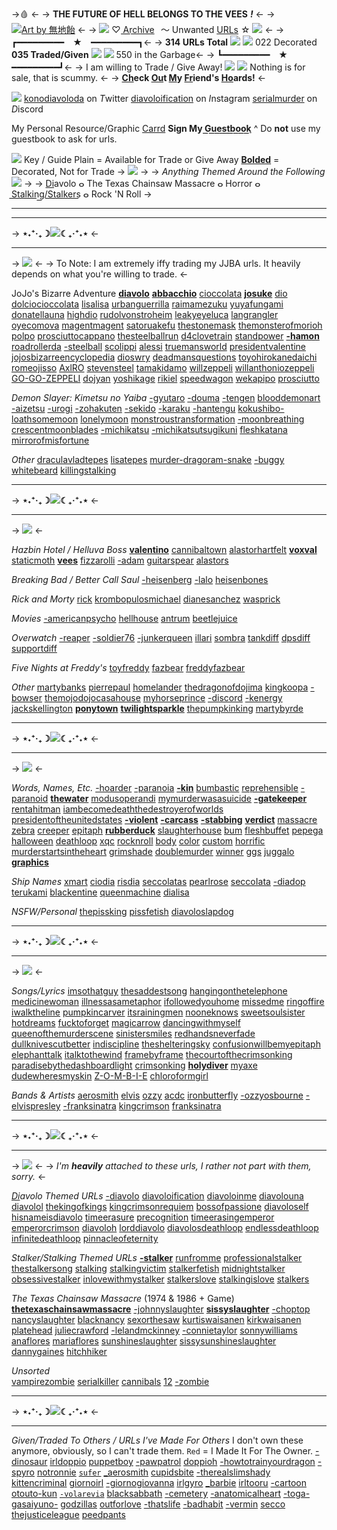 ->🩸 <-
-> **THE FUTURE OF HELL BELONGS TO THE VEES** ***!*** <-
-> [![Art by 無地飴](https://files.catbox.moe/q6vlxk.png)](https://twitter.com/GasuGuma) <-
-> ![](https://massacre.crd.co/assets/images/gallery01/49a5dd00.gif?v=906dda92) ♡ [A͟r͟chive](/BehindTheSun)⠀〜 Unwanted [URLs](/-garbage) ☆ ![](https://massacre.crd.co/assets/images/gallery02/ef9d5f75.png?v=906dda92) <-
->  ┏━━━━━━━━━　★　━━━━━━━━━┓<-
-> **314 URLs Total** ![](https://massacre.crd.co/assets/images/gallery01/3a978443.gif?v=906dda92)
![](https://massacre.crd.co/assets/images/gallery01/1a8a3348.gif?v=906dda92) 022 Decorated
**035 Traded/Given** ![](https://massacre.crd.co/assets/images/gallery02/f37169b7.gif?v=906dda92) 
![](https://massacre.crd.co/assets/images/gallery02/efb440cd.gif?v=906dda92) 550 in the Garbage<-
-> ┗━━━━━━━━━　★　━━━━━━━━━┛<-
-> I am willing to Trade / Give Away! ![](https://massacre.crd.co/assets/images/gallery01/2e23add7.gif?v=906dda92)
![](https://massacre.crd.co/assets/images/gallery01/85f9c9e0.gif?v=906dda92) Nothing is for sale, that is scummy. <-
-> **[Ch](/sethshoard)eck [Ou](/RobotParts)t [M](/toycollection)y [Fr](/dongiovanna)iend's [Ho](/-macarena)ards!** <-

![](https://files.catbox.moe/i3kkml.png)
[konodiavoloda](https://twitter.com/konodiavoloda) on *T*witter
[diavoloification](https://www.instagram.com/diavoloification/) on *I*nstagram
[serialmurder](https://discord.com/users/385475837715021826/) on *D*iscord

My Personal Resource/Graphic [Carrd](https://massacre.crd.co/)
**Sign My [G͟u͟e͟s͟t͟b͟o͟o͟k͟](https://diavolo.123guestbook.com/)** 
^ Do **not** use my guestbook to ask for urls.


![](https://massacre.crd.co/assets/images/gallery04/415498b6.gif?v=906dda92) Key / Guide
Plain = Available for Trade or Give Away
[**Bolded**]() = Decorated, Not for Trade
-> ![](https://files.catbox.moe/hrpreb.png) ->
-> *Anything Themed Around the Following* ![](https://massacre.crd.co/assets/images/gallery01/5345d9cd.gif?v=906dda92) ->
 -> [Di](https://jojowiki.com/Diavolo)avolo ⴰ The Texas Chainsaw Massacre ⴰ Horror ⴰ S͟t͟a͟l͟k͟i͟n͟g͟/S͟t͟a͟l͟k͟e͟r͟s͟ ⴰ Rock 'N Roll ->

***
***
-> **⋆˖⁺‧₊☽![](https://massacre.crd.co/assets/images/gallery04/9e6e06a6.gif?v=906dda92)☾₊‧⁺˖⋆** <-
***

-> ![](https://files.catbox.moe/f93ey0.png) <-
-> To Note: I am extremely iffy trading my JJBA urls. It heavily depends on what you're willing to trade. <-

JoJo's Bizarre Adventure [**diavolo**](https://rentry.co/diavolo) [**abbacchio**](https://rentry.co/abbacchio) [cioccolata](https://rentry.co/cioccolata) [**josuke**](https://rentry.co/josuke) [dio](https://rentry.co/dio) [dolciocioccolata](https://rentry.co/dolciocioccolata) [lisalisa](https://rentry.co/lisalisa) [urbanguerrilla](https://rentry.co/urbanguerrilla) [raimamezuku](https://rentry.co/raimamezuku) [yuyafungami](https://rentry.co/yuyafungami) [donatellauna](https://rentry.co/donatellauna) [highdio](https://rentry.co/highdio) [rudolvonstroheim](https://rentry.co/rudolvonstroheim) [leakyeyeluca](https://rentry.co/leakyeyeluca) [langrangler](https://rentry.co/langrangler) [oyecomova](https://rentry.co/oyecomova) [magentmagent](https://rentry.co/magentmagent) [satoruakefu](https://rentry.co/satoruakefu) [thestonemask](https://rentry.co/thestonemask) [themonsterofmorioh](https://rentry.co/TheMonsterofMorioh) [polpo](https://rentry.co/Polpo) [prosciuttocappano](https://rentry.co/prosciuttocappano) [thesteelballrun](https://rentry.co/thesteelballrun) [d4clovetrain](https://rentry.co/d4clovetrain) [standpower](https://rentry.co/standpower) [**-hamon**](https://rentry.co/-hamon) [roadrollerda](https://rentry.co/roadrollerda) [-steelball](https://rentry.co/-steelball) [scolippi](https://rentry.co/Scolippi) [alessi](https://rentry.co/alessi) [truemansworld](https://rentry.co/truemansworld) [presidentvalentine](https://rentry.co/presidentvalentine) [jojosbizarreencyclopedia](https://rentry.co/JoJosBizarreEncyclopedia) [dioswry](https://rentry.co/dioswry) [deadmansquestions](https://rentry.co/deadmansquestions) [toyohirokanedaichi](https://rentry.co/ToyohiroKanedaichi) [romeojisso](https://rentry.co/RomeoJisso) [AxlRO](https://rentry.co/AxlRO) [stevensteel](https://rentry.co/StevenSteel) [tamakidamo](https://rentry.co/TamakiDamo) [willzeppeli](https://rentry.co/willzeppeli) [willanthoniozeppeli](https://rentry.co/WillAnthonioZeppeli) [GO-GO-ZEPPELI](https://rentry.co/GO-GO-ZEPPELI) [dojyan](https://rentry.co/Dojyan) [yoshikage](https://rentry.co/yoshikage) [rikiel](https://rentry.co/rikiel) [speedwagon](https://rentry.co/speedwagon) [wekapipo](https://rentry.co/wekapipo) [prosciutto](https://rentry.co/prosciutto)

 *Demon Slayer: Kimetsu no Yaiba*  [-gyutaro](https://rentry.co/-gyutaro) [-douma](https://rentry.co/-douma) [-tengen](https://rentry.co/-tengen) [blooddemonart](https://rentry.co/blooddemonart) [-aizetsu](https://rentry.co/-aizetsu) [-urogi](https://rentry.co/-urogi) [-zohakuten](https://rentry.co/-zohakuten) [-sekido](https://rentry.co/-sekido) [-karaku](https://rentry.co/-karaku) [-hantengu](https://rentry.co/-hantengu) [kokushibo-](https://rentry.co/kokushibo-) [loathsomemoon](https://rentry.co/LoathsomeMoon) [lonelymoon](https://rentry.co/LonelyMoon) [monstroustransformation](https://rentry.co/monstroustransformation) [-moonbreathing](https://rentry.co/-moonbreathing) [crescentmoonblades](https://rentry.co/CrescentMoonBlades) [-michikatsu](https://rentry.co/-michikatsu) [-michikatsutsugikuni](https://rentry.co/-michikatsutsugikuni) [fleshkatana](https://rentry.co/FleshKatana) [mirrorofmisfortune](https://rentry.co/mirrorofmisfortune)

*Other*  [draculavladtepes](https://rentry.co/draculavladtepes) [lisatepes](https://rentry.co/lisatepes)  [murder-dragoram-snake](https://rentry.co/murder-dragoram-snake) [-buggy](https://rentry.co/-buggy) [whitebeard](https://rentry.co/whitebeard) [killingstalking](https://rentry.co/killingstalking)

***
-> **⋆˖⁺‧₊☽![](https://massacre.crd.co/assets/images/gallery04/9e6e06a6.gif?v=906dda92)☾₊‧⁺˖⋆** <-
***

-> ![](https://files.catbox.moe/gmu4pi.png) <-

*Hazbin Hotel / Helluva Boss* [**valentino**](https://rentry.co/valentino) [cannibaltown](https://rentry.co/cannibaltown) [alastorhartfelt](https://rentry.co/alastorhartfelt) [**voxval**](https://rentry.co/voxval) [staticmoth](https://rentry.co/staticmoth) [**vees**](https://rentry.co/vees) [fizzarolli](https://rentry.co/fizzarolli) [-adam](https://rentry.co/-adam) [guitarspear](https://rentry.co/guitarspear) [alastors](https://rentry.co/alastors)

*Breaking Bad / Better Call Saul*  [-heisenberg](https://rentry.co/-heisenberg) [-lalo](https://rentry.co/-lalo) [heisenbones](https://rentry.co/heisenbones)

*Rick and Morty*  [rick](https://rentry.co/rick) [krombopulosmichael](https://rentry.co/krombopulosmichael) [dianesanchez](https://rentry.co/dianesanchez) [wasprick](https://rentry.co/wasprick)

*Movies* [-americanpsycho](https://rentry.co/-americanpsycho) [hellhouse](https://rentry.co/hellhouse) [antrum](https://rentry.co/antrum) [beetlejuice](https://rentry.co/beetlejuice)

*Overwatch* [-reaper](https://rentry.co/-reaper) [-soldier76](https://rentry.co/-soldier76) [-junkerqueen](https://rentry.co/-junkerqueen) [illari](https://rentry.co/illari) [sombra](https://rentry.co/sombra) [tankdiff](https://rentry.co/tankdiff) [dpsdiff](https://rentry.co/dpsdiff) [supportdiff](https://rentry.co/supportdiff)

*Five Nights at Freddy's* [toyfreddy](https://rentry.co/toyfreddy) [fazbear](https://rentry.co/fazbear) [freddyfazbear](https://rentry.co/freddyfazbear)

*Other* [martybanks](https://rentry.co/martybanks) [pierrepaul](https://rentry.co/pierrepaul) [homelander](https://rentry.co/homelander)  [thedragonofdojima](https://rentry.co/TheDragonOfDojima) [kingkoopa](https://rentry.co/kingkoopa) [-bowser](https://rentry.co/-bowser) [themojodojocasahouse](https://rentry.co/themojodojocasahouse) [myhorseprince](https://rentry.co/myhorseprince) [-discord](https://rentry.co/-discord) [-kenergy](https://rentry.co/-kenergy) [jackskellington](https://rentry.co/jackskellington) [**ponytown**](https://rentry.co/ponytown) [**twilightsparkle**](https://rentry.co/twilightsparkle) [thepumpkinking](https://rentry.co/thepumpkinking) [martybyrde](https://rentry.co/martybyrde) 

***
-> **⋆˖⁺‧₊☽![](https://massacre.crd.co/assets/images/gallery04/9e6e06a6.gif?v=906dda92)☾₊‧⁺˖⋆** <-
***

-> ![](https://files.catbox.moe/64wjak.png) <-

 *Words, Names, Etc.* [-hoarder](https://rentry.co/-hoarder) [-paranoia](https://rentry.co/-paranoia) [**-kin**](https://rentry.co/-kin) [bumbastic](https://rentry.co/bumbastic) [reprehensible](https://rentry.co/reprehensible) [-paranoid](https://rentry.co/-paranoid) [**thewater**](https://rentry.co/thewater) [modusoperandi](https://rentry.co/modusoperandi) [mymurderwasasuicide](https://rentry.co/mymurderwasasuicide) [**-gatekeeper**](https://rentry.co/-gatekeeper) [rentahitman](https://rentry.co/rentahitman) [iambecomedeaththedestroyerofworlds](https://rentry.co/iambecomedeaththedestroyerofworlds) [presidentoftheunitedstates](https://rentry.co/presidentoftheunitedstates) [**-violent**](https://rentry.co/-violent) [**-carcass**](https://rentry.co/-carcass) [**-stabbing**](https://rentry.co/-stabbing) [**verdict**](https://rentry.co/verdict) [massacre](https://rentry.co/massacre) [zebra](https://rentry.co/zebra) [creeper](https://rentry.co/creeper) [epitaph](https://rentry.co/epitaph) [**rubberduck**](https://rentry.co/rubberduck) [slaughterhouse](https://rentry.co/slaughterhouse) [bum](https://rentry.co/bum) [fleshbuffet](https://rentry.co/fleshbuffet) [pepega](https://rentry.co/pepega) [halloween](https://rentry.co/halloween) [deathloop](https://rentry.co/deathloop) [xqc](https://rentry.co/xqc) [rocknroll](https://rentry.co/rocknroll) [body](https://rentry.co/body) [color](https://rentry.co/color) [custom](https://rentry.co/custom) [horrific](https://rentry.co/horrific) [murderstartsintheheart](https://rentry.co/murderstartsintheheart) [grimshade](https://rentry.co/GrimShade) [doublemurder](https://rentry.co/doublemurder) [winner](https://rentry.co/winner) [ggs](https://rentry.co/ggs) [juggalo](https://rentry.co/juggalo) [**graphics**](https://rentry.co/graphics)

 *Ship Names* [xmart](https://rentry.co/xmart) [ciodia](https://rentry.co/ciodia) [risdia](https://rentry.co/risdia) [seccolatas](https://rentry.co/seccolatas) [pearlrose](https://rentry.co/pearlrose) [seccoIata](https://rentry.co/seccoIata) [-diadop](https://rentry.co/-diadop) [terukami](https://rentry.co/terukami) [blackentine](https://rentry.co/blackentine) [queenmachine](https://rentry.co/queenmachine) [dialisa](https://rentry.co/dialisa)

 *NSFW/Personal* [thepissking](https://rentry.co/thepissking) [pissfetish](https://rentry.co/pissfetish) [diavoloslapdog](https://rentry.co/diavoloslapdog)

***
-> **⋆˖⁺‧₊☽![](https://massacre.crd.co/assets/images/gallery04/9e6e06a6.gif?v=906dda92)☾₊‧⁺˖⋆** <-
***

-> ![](https://files.catbox.moe/63w89r.png) <-

*Songs/Lyrics* [imsothatguy](https://rentry.co/imsothatguy) [thesaddestsong](https://rentry.co/thesaddestsong) [hangingonthetelephone](https://rentry.co/hangingonthetelephone) [medicinewoman](https://rentry.co/medicinewoman) [illnessasametaphor](https://rentry.co/illnessasametaphor) [ifollowedyouhome](https://rentry.co/ifollowedyouhome) [missedme](https://rentry.co/missedme) [ringoffire](https://rentry.co/ringoffire) [iwalktheline](https://rentry.co/iwalktheline) [pumpkincarver](https://rentry.co/pumpkincarver) [itsrainingmen](https://rentry.co/itsrainingmen) [nooneknows](https://rentry.co/nooneknows) [sweetsoulsister](https://rentry.co/sweetsoulsister) [hotdreams](https://rentry.co/hotdreams) [fucktoforget](https://rentry.co/fucktoforget) [magicarrow](https://rentry.co/magicarrow) [dancingwithmyself](https://rentry.co/dancingwithmyself) [queenofthemurderscene](https://rentry.co/queenofthemurderscene) [sinistersmiles](https://rentry.co/sinistersmiles) [redhandsneverfade](https://rentry.co/redhandsneverfade) [dullknivescutbetter](https://rentry.co/dullknivescutbetter) [indiscipline](https://rentry.co/indiscipline) [theshelteringsky](https://rentry.co/theshelteringsky) [confusionwillbemyepitaph](https://rentry.co/confusionwillbemyepitaph) [elephanttalk](https://rentry.co/elephanttalk) [italktothewind](https://rentry.co/italktothewind) [framebyframe](https://rentry.co/framebyframe) [thecourtofthecrimsonking](https://rentry.co/thecourtofthecrimsonking) [paradisebythedashboardlight](https://rentry.co/paradisebythedashboardlight) [crimsonking](https://rentry.co/CrimsonKing) [**holydiver**](https://rentry.co/holydiver) [myaxe](https://rentry.co/myaxe) [dudewheresmyskin](https://rentry.co/dudewheresmyskin) [Z-O-M-B-I-E](https://rentry.co/Z-O-M-B-I-E) [chloroformgirl](https://rentry.co/chloroformgirl)

*Bands & Artists* [aerosmith](https://rentry.co/aerosmith) [elvis](https://rentry.co/elvis) [ozzy](https://rentry.co/ozzy) [acdc](https://rentry.co/acdc) [ironbutterfly](https://rentry.co/ironbutterfly) [-ozzyosbourne](https://rentry.co/-ozzyosbourne) [-elvispresley](https://rentry.co/-elvispresley) [-franksinatra](https://rentry.co/-franksinatra) [kingcrimson](https://rentry.co/kingcrimson) [franksinatra](https://rentry.co/franksinatra)

***
-> **⋆˖⁺‧₊☽![](https://massacre.crd.co/assets/images/gallery04/9e6e06a6.gif?v=906dda92)☾₊‧⁺˖⋆** <-
***

-> ![](https://files.catbox.moe/6ol3pa.png) <-
-> *I'm **heavily** attached to these urls, I rather not part with them, sorry.* <-

*[Di](https://jojowiki.com/Diavolo)avolo Themed URLs*
[-diavoIo](https://rentry.co/-diavoIo) [diavoloification](https://rentry.co/diavoloification) [diavoloinme](https://rentry.co/diavoloinme) [diavolouna](https://rentry.co/diavolouna) [diavolol](https://rentry.co/diavolol) [thekingofkings](https://rentry.co/thekingofkings) [kingcrimsonrequiem](https://rentry.co/kingcrimsonrequiem) [bossofpassione](https://rentry.co/bossofpassione) [diavoloself](https://rentry.co/diavoloself) [hisnameisdiavolo](https://rentry.co/hisnameisdiavolo) [timeerasure](https://rentry.co/timeerasure) [precognition](https://rentry.co/precognition) [timeerasingemperor](https://rentry.co/timeerasingemperor) [emperorcrimson](https://rentry.co/emperorcrimson) [diavoloh](https://rentry.co/diavoloh) [lorddiavolo](https://rentry.co/lorddiavolo) [diavolosdeathloop](https://rentry.co/diavolosdeathloop) [endlessdeathloop](https://rentry.co/endlessdeathloop) [infinitedeathloop](https://rentry.co/infinitedeathloop) [pinnacleofeternity](https://rentry.co/pinnacleofeternity) 

*Stalker/Stalking Themed URLs* 
[**-stalker**](https://rentry.co/-stalker) [runfromme](https://rentry.co/runfromme) [professionalstalker](https://rentry.co/professionalstalker) [thestalkersong](https://rentry.co/thestalkersong) [stalking](https://rentry.co/stalking) [stalkingvictim](https://rentry.co/stalkingvictim) [stalkerfetish](https://rentry.co/stalkerfetish) [midnightstalker](https://rentry.co/midnightstalker) [obsessivestalker](https://rentry.co/obsessivestalker) [inlovewithmystalker](https://rentry.co/inlovewithmystalker) [stalkerslove](https://rentry.co/stalkerslove) [stalkingislove](https://rentry.co/stalkingislove) [stalkers](https://rentry.co/stalkers)

*The Texas Chainsaw Massacre* (1974 & 1986 + Game)
[**thetexaschainsawmassacre**](https://rentry.co/thetexaschainsawmassacre) [-johnnyslaughter](https://rentry.co/-johnnyslaughter) [**sissyslaughter**](https://rentry.co/sissyslaughter) [-choptop](https://rentry.co/-choptop) [nancyslaughter](https://rentry.co/nancyslaughter) [blacknancy](https://rentry.co/blacknancy) [sexorthesaw](https://rentry.co/sexorthesaw) [kurtiswaisanen](https://rentry.co/KurtisWaisanen) [kirkwaisanen](https://rentry.co/KirkWaisanen) [platehead](https://rentry.co/platehead) [juliecrawford](https://rentry.co/juliecrawford) [-lelandmckinney](https://rentry.co/-lelandmckinney)  [-connietaylor](https://rentry.co/-connietaylor) [sonnywilliams](https://rentry.co/sonnywilliams) [anaflores](https://rentry.co/anaflores) [mariaflores](https://rentry.co/mariaflores) [sunshineslaughter](https://rentry.co/sunshineslaughter) [sissysunshineslaughter](https://rentry.co/sissysunshineslaughter) [dannygaines](https://rentry.co/DannyGaines) [hitchhiker](https://rentry.co/hitchhiker)

 *Unsorted*  
[vampirezombie](https://rentry.co/vampirezombie) [serialkiller](https://rentry.co/serialkiller) [cannibals](https://rentry.co/cannibals) [12](https://rentry.co/12) [-zombie](https://rentry.co/-zombie)

***
-> **⋆˖⁺‧₊☽![](https://massacre.crd.co/assets/images/gallery04/9e6e06a6.gif?v=906dda92)☾₊‧⁺˖⋆** <-
***

 *Given/Traded To Others / URLs I've Made For Others* 
 I don't own these anymore, obviously, so I can't trade them. `Red` = I Made It For The Owner.
 [-dinosaur](https://rentry.co/-dinosaur) [irldoppio](https://rentry.co/irldoppio) [puppetboy](https://rentry.co/puppetboy) [-pawpatrol](https://rentry.co/-pawpatrol) [doppioh](https://rentry.co/doppioh) [-howtotrainyourdragon](https://rentry.co/-HowToTrainYourDragon) [-spyro](https://rentry.co/-spyro) [notronnie](https://rentry.co/notronnie) [`sufer`](https://rentry.co/sufer) [_aerosmith](https://rentry.co/_aerosmith) [cupidsbite](https://rentry.co/cupidsbite) [-therealslimshady](https://rentry.co/-therealslimshady) [kittencriminal](https://rentry.co/kittencriminal) [giornoirl](https://rentry.co/giornoirl) [-giornogiovanna](https://rentry.co/-giornogiovanna) [irlgyro](https://rentry.co/irlgyro) [_barbie](https://rentry.co/_barbie) [irltooru](https://rentry.co/irltooru) [-cartoon](https://rentry.co/-cartoon) [otouto-kun](https://rentry.co/otouto-kun) [`-volarevia`](https://rentry.co/-volarevia) [blacksabbath](https://rentry.co/blacksabbath) [-cemetery](https://rentry.co/-cemetery) [-anatomicalheart](https://rentry.co/-anatomicalheart) [-toga-](https://rentry.co/-toga-) [gasaiyuno-](https://rentry.co/gasaiyuno-) [godzillas](https://rentry.co/godzillas) [outforlove](https://rentry.co/outforlove) [-thatslife](https://rentry.co/-thatslife) [-badhabit](https://rentry.co/-badhabit) [-vermin](https://rentry.co/-vermin) [secco](https://rentry.co/secco) [thejusticeleague](https://rentry.co/thejusticeleague) [peedpants](https://rentry.co/peedpants)